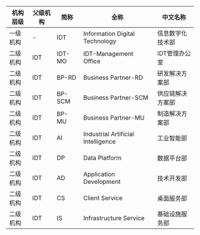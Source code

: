 |	机构层级	|	父级机构	|	简称	|	全称	|	中文名称	|
|---------|---------|------|------|--------|
|	一级机构	|	-	|	IDT	|	Information Digital Technology	|	信息数字化技术部	|
|	二级机构	|	IDT	|	IDT-MO	|	IDT-Management Office	|	IDT管理办公室	|
|	二级机构	|	IDT	|	BP-RD	|	Business Partner-RD	|	研发解决方案部	|
|	二级机构	|	IDT	|	BP-SCM	|	Business Partner-SCM	|	供应链解决方案部	|
|	二级机构	|	IDT	|	BP-MU	|	Business Partner-MU	|	制造解决方案部	|
|	二级机构	|	IDT	|	AI	|	Industrial Artificial Intelligence	|	工业智能部	|
|	二级机构	|	IDT	|	DP	|	Data Platform	|	数据平台部	|
|	二级机构	|	IDT	|	AD	|	Application Development	|	技术开发部	|
|	二级机构	|	IDT	|	CS	|	Client Service	|	桌面服务部	|
|	二级机构	|	IDT	|	IS	|	Infrastructure Service	|	基础设施服务部	|